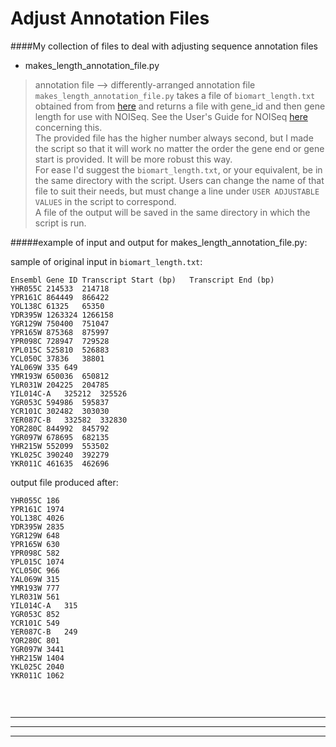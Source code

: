 Adjust Annotation Files
=======================

####My collection of files to deal with adjusting sequence annotation files  

- makes_length_annotation_file.py

> annotation file --> differently-arranged annotation file  
`makes_length_annotation_file.py` takes a file of `biomart_length.txt` obtained from from [here](http://useast.ensembl.org/info/data/biomart/index.html) and returns a file with gene_id
and then gene length for use with NOISeq. See the User's Guide for NOISeq
[here](http://www.bioconductor.org/packages/release/bioc/html/NOISeq.html) concerning this.  
The provided file has the higher number always second, but I made the script so that it will work no matter the order the gene end or gene start is provided. It will be more robust this way.  
For ease I'd suggest the `biomart_length.txt`, or your equivalent, be in the same directory with the script. Users can change the name of that file to suit their needs, but must change a line under `USER ADJUSTABLE VALUES` in the script to correspond.  
A file of the output will be saved in the same directory in which the script is run.  

#####example of input and output for makes_length_annotation_file.py:

sample of original input in `biomart_length.txt`:
```
Ensembl Gene ID	Transcript Start (bp)	Transcript End (bp)
YHR055C	214533	214718
YPR161C	864449	866422
YOL138C	61325	65350
YDR395W	1263324	1266158
YGR129W	750400	751047
YPR165W	875368	875997
YPR098C	728947	729528
YPL015C	525810	526883
YCL050C	37836	38801
YAL069W	335	649
YMR193W	650036	650812
YLR031W	204225	204785
YIL014C-A	325212	325526
YGR053C	594986	595837
YCR101C	302482	303030
YER087C-B	332582	332830
YOR280C	844992	845792
YGR097W	678695	682135
YHR215W	552099	553502
YKL025C	390240	392279
YKR011C	461635	462696
```

output file produced after:
```
YHR055C	186
YPR161C	1974
YOL138C	4026
YDR395W	2835
YGR129W	648
YPR165W	630
YPR098C	582
YPL015C	1074
YCL050C	966
YAL069W	315
YMR193W	777
YLR031W	561
YIL014C-A	315
YGR053C	852
YCR101C	549
YER087C-B	249
YOR280C	801
YGR097W	3441
YHR215W	1404
YKL025C	2040
YKR011C	1062


```
 
`
`
`
`

 ----------------------------------------------------------------------
 ----------------------------------------------------------------------
 ----------------------------------------------------------------------
